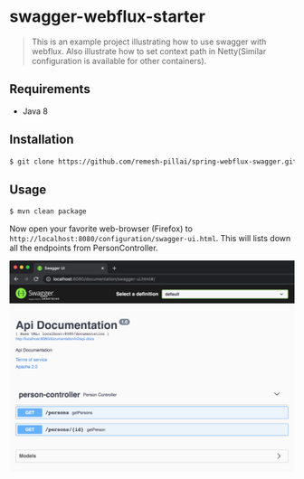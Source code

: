 # swagger-webflux-starter

> This is an example project illustrating how to use swagger with webflux. 
> Also illustrate how to set context path in Netty(Similar configuration is available for other containers).
## Requirements

- Java 8

## Installation

```bash
$ git clone https://github.com/remesh-pillai/spring-webflux-swagger.git
```

## Usage

```bash
$ mvn clean package
```

Now open your favorite web-browser (Firefox) to `http://localhost:8080/configuration/swagger-ui.html`. This will lists down all the 
endpoints from PersonController.

![swagger-ui](./images/swagger.png)


